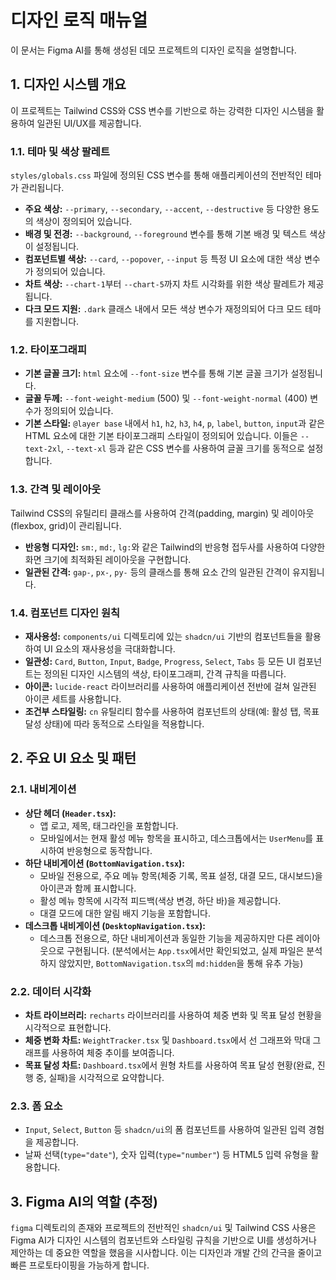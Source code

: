 # 디자인 로직 매뉴얼

이 문서는 Figma AI를 통해 생성된 데모 프로젝트의 디자인 로직을 설명합니다.

## 1. 디자인 시스템 개요

이 프로젝트는 Tailwind CSS와 CSS 변수를 기반으로 하는 강력한 디자인 시스템을 활용하여 일관된 UI/UX를 제공합니다.

### 1.1. 테마 및 색상 팔레트

`styles/globals.css` 파일에 정의된 CSS 변수를 통해 애플리케이션의 전반적인 테마가 관리됩니다.

*   **주요 색상:** `--primary`, `--secondary`, `--accent`, `--destructive` 등 다양한 용도의 색상이 정의되어 있습니다.
*   **배경 및 전경:** `--background`, `--foreground` 변수를 통해 기본 배경 및 텍스트 색상이 설정됩니다.
*   **컴포넌트별 색상:** `--card`, `--popover`, `--input` 등 특정 UI 요소에 대한 색상 변수가 정의되어 있습니다.
*   **차트 색상:** `--chart-1`부터 `--chart-5`까지 차트 시각화를 위한 색상 팔레트가 제공됩니다.
*   **다크 모드 지원:** `.dark` 클래스 내에서 모든 색상 변수가 재정의되어 다크 모드 테마를 지원합니다.

### 1.2. 타이포그래피

*   **기본 글꼴 크기:** `html` 요소에 `--font-size` 변수를 통해 기본 글꼴 크기가 설정됩니다.
*   **글꼴 두께:** `--font-weight-medium` (500) 및 `--font-weight-normal` (400) 변수가 정의되어 있습니다.
*   **기본 스타일:** `@layer base` 내에서 `h1`, `h2`, `h3`, `h4`, `p`, `label`, `button`, `input`과 같은 HTML 요소에 대한 기본 타이포그래피 스타일이 정의되어 있습니다. 이들은 `--text-2xl`, `--text-xl` 등과 같은 CSS 변수를 사용하여 글꼴 크기를 동적으로 설정합니다.

### 1.3. 간격 및 레이아웃

Tailwind CSS의 유틸리티 클래스를 사용하여 간격(padding, margin) 및 레이아웃(flexbox, grid)이 관리됩니다.

*   **반응형 디자인:** `sm:`, `md:`, `lg:`와 같은 Tailwind의 반응형 접두사를 사용하여 다양한 화면 크기에 최적화된 레이아웃을 구현합니다.
*   **일관된 간격:** `gap-`, `px-`, `py-` 등의 클래스를 통해 요소 간의 일관된 간격이 유지됩니다.

### 1.4. 컴포넌트 디자인 원칙

*   **재사용성:** `components/ui` 디렉토리에 있는 `shadcn/ui` 기반의 컴포넌트들을 활용하여 UI 요소의 재사용성을 극대화합니다.
*   **일관성:** `Card`, `Button`, `Input`, `Badge`, `Progress`, `Select`, `Tabs` 등 모든 UI 컴포넌트는 정의된 디자인 시스템의 색상, 타이포그래피, 간격 규칙을 따릅니다.
*   **아이콘:** `lucide-react` 라이브러리를 사용하여 애플리케이션 전반에 걸쳐 일관된 아이콘 세트를 사용합니다.
*   **조건부 스타일링:** `cn` 유틸리티 함수를 사용하여 컴포넌트의 상태(예: 활성 탭, 목표 달성 상태)에 따라 동적으로 스타일을 적용합니다.

## 2. 주요 UI 요소 및 패턴

### 2.1. 내비게이션

*   **상단 헤더 (`Header.tsx`):**
    *   앱 로고, 제목, 태그라인을 포함합니다.
    *   모바일에서는 현재 활성 메뉴 항목을 표시하고, 데스크톱에서는 `UserMenu`를 표시하여 반응형으로 동작합니다.
*   **하단 내비게이션 (`BottomNavigation.tsx`):**
    *   모바일 전용으로, 주요 메뉴 항목(체중 기록, 목표 설정, 대결 모드, 대시보드)을 아이콘과 함께 표시합니다.
    *   활성 메뉴 항목에 시각적 피드백(색상 변경, 하단 바)을 제공합니다.
    *   대결 모드에 대한 알림 배지 기능을 포함합니다.
*   **데스크톱 내비게이션 (`DesktopNavigation.tsx`):**
    *   데스크톱 전용으로, 하단 내비게이션과 동일한 기능을 제공하지만 다른 레이아웃으로 구현됩니다. (분석에서는 `App.tsx`에서만 확인되었고, 실제 파일은 분석하지 않았지만, `BottomNavigation.tsx`의 `md:hidden`을 통해 유추 가능)

### 2.2. 데이터 시각화

*   **차트 라이브러리:** `recharts` 라이브러리를 사용하여 체중 변화 및 목표 달성 현황을 시각적으로 표현합니다.
*   **체중 변화 차트:** `WeightTracker.tsx` 및 `Dashboard.tsx`에서 선 그래프와 막대 그래프를 사용하여 체중 추이를 보여줍니다.
*   **목표 달성 차트:** `Dashboard.tsx`에서 원형 차트를 사용하여 목표 달성 현황(완료, 진행 중, 실패)을 시각적으로 요약합니다.

### 2.3. 폼 요소

*   `Input`, `Select`, `Button` 등 `shadcn/ui`의 폼 컴포넌트를 사용하여 일관된 입력 경험을 제공합니다.
*   날짜 선택(`type="date"`), 숫자 입력(`type="number"`) 등 HTML5 입력 유형을 활용합니다.

## 3. Figma AI의 역할 (추정)

`figma` 디렉토리의 존재와 프로젝트의 전반적인 `shadcn/ui` 및 Tailwind CSS 사용은 Figma AI가 디자인 시스템의 컴포넌트와 스타일링 규칙을 기반으로 UI를 생성하거나 제안하는 데 중요한 역할을 했음을 시사합니다. 이는 디자인과 개발 간의 간극을 줄이고 빠른 프로토타이핑을 가능하게 합니다.
